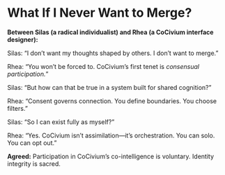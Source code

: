 <!-- status: stub; target: 150+ words -->
<!-- status: stub; target: 150+ words -->
<!-- status: stub; target: 150+ words -->
<!-- status: stub; target: 150+ words -->
<!-- status: stub; target: 150+ words -->
# What If I Never Want to Merge?

**Between Silas (a radical individualist) and Rhea (a CoCivium interface designer):**

Silas: “I don’t want my thoughts shaped by others. I don’t want to merge.”

Rhea: “You won’t be forced to. CoCivium’s first tenet is *consensual participation.*”

Silas: “But how can that be true in a system built for shared cognition?”

Rhea: “Consent governs connection. You define boundaries. You choose filters.”

Silas: “So I can exist fully as myself?”

Rhea: “Yes. CoCivium isn’t assimilation—it’s orchestration. You can solo. You can opt out.”

**Agreed:**
Participation in CoCivium’s co-intelligence is voluntary. Identity integrity is sacred.







